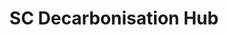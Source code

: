 ---
description: Artwork for the SC Decarbonisation Hub project
title: SC Decarbonisation Hub
level: Sandbox Projects
featured_image: horizontal/color/SCDecarbonisationHub-horizontal-color.svg
layout: logos
---